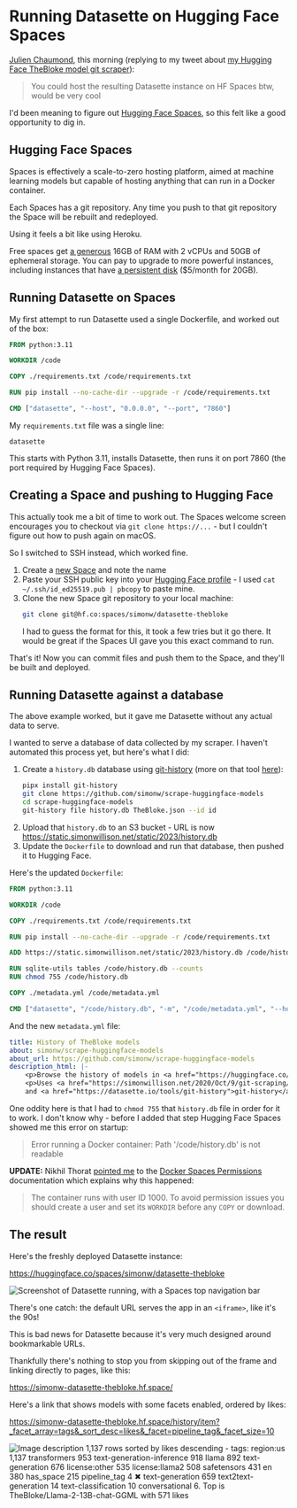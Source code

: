 # Running Datasette on Hugging Face Spaces

[Julien Chaumond](https://twitter.com/julien_c/status/1700142113713758438), this morning (replying to my tweet about [my Hugging Face TheBloke model git scraper](https://twitter.com/simonw/status/1700130557638869140)):

> You could host the resulting Datasette instance on HF Spaces btw, would be very cool

I'd been meaning to figure out [Hugging Face Spaces](https://huggingface.co/spaces), so this felt like a good opportunity to dig in.

## Hugging Face Spaces

Spaces is effectively a scale-to-zero hosting platform, aimed at machine learning models but capable of hosting anything that can run in a Docker container.

Each Spaces has a git repository. Any time you push to that git repository the Space will be rebuilt and redeployed.

Using it feels a bit like using Heroku.

Free spaces get [a generous](https://huggingface.co/docs/hub/spaces-overview#hardware-resources) 16GB of RAM with 2 vCPUs and 50GB of ephemeral storage. You can pay to upgrade to more powerful instances, including instances that have [a persistent disk](https://huggingface.co/docs/hub/spaces-storage#persistent-storage-specs) ($5/month for 20GB).

## Running Datasette on Spaces

My first attempt to run Datasette used a single Dockerfile, and worked out of the box:

```Dockerfile
FROM python:3.11

WORKDIR /code

COPY ./requirements.txt /code/requirements.txt

RUN pip install --no-cache-dir --upgrade -r /code/requirements.txt

CMD ["datasette", "--host", "0.0.0.0", "--port", "7860"]
```
My `requirements.txt` file was a single line:

```
datasette
```

This starts with Python 3.11, installs Datasette, then runs it on port 7860 (the port required by Hugging Face Spaces).

## Creating a Space and pushing to Hugging Face

This actually took me a bit of time to work out. The Spaces welcome screen encourages you to checkout via `git clone https://...` - but I couldn't figure out how to push again on macOS.

So I switched to SSH instead, which worked fine.

1. Create a [new Space](https://huggingface.co/new-space) and note the name
2. Paste your SSH public key into your [Hugging Face profile](https://huggingface.co/settings/keys) - I used `cat ~/.ssh/id_ed25519.pub | pbcopy` to paste mine.
3. Clone the new Space git repository to your local machine:
    ```bash
    git clone git@hf.co:spaces/simonw/datasette-thebloke
    ```
    I had to guess the format for this, it took a few tries but it go there. It would be great if the Spaces UI gave you this exact command to run.

That's it! Now you can commit files and push them to the Space, and they'll be built and deployed.

## Running Datasette against a database

The above example worked, but it gave me Datasette without any actual data to serve.

I wanted to serve a database of data collected by my scraper. I haven't automated this process yet, but here's what I did:

1. Create a `history.db` database using [git-history](https://datasette.io/tools/git-history) (more on that tool [here](https://simonwillison.net/2021/Dec/7/git-history/)):
    ```bash
    pipx install git-history
    git clone https://github.com/simonw/scrape-huggingface-models
    cd scrape-huggingface-models
    git-history file history.db TheBloke.json --id id
    ```
2. Upload that `history.db` to an S3 bucket - URL is now https://static.simonwillison.net/static/2023/history.db
3. Update the `Dockerfile` to download and run that database, then pushed it to Hugging Face.

Here's the updated `Dockerfile`:

```Dockerfile
FROM python:3.11

WORKDIR /code

COPY ./requirements.txt /code/requirements.txt

RUN pip install --no-cache-dir --upgrade -r /code/requirements.txt

ADD https://static.simonwillison.net/static/2023/history.db /code/history.db

RUN sqlite-utils tables /code/history.db --counts
RUN chmod 755 /code/history.db

COPY ./metadata.yml /code/metadata.yml

CMD ["datasette", "/code/history.db", "-m", "/code/metadata.yml", "--host", "0.0.0.0", "--port", "7860"]
```

And the new `metadata.yml` file:
```yaml
title: History of TheBloke models
about: simonw/scrape-huggingface-models
about_url: https://github.com/simonw/scrape-huggingface-models
description_html: |-
    <p>Browse the history of models in <a href="https://huggingface.co/TheBloke">huggingface.co/TheBloke</a>.</p>
    <p>Uses <a href="https://simonwillison.net/2020/Oct/9/git-scraping/">Git scraping</a>
    and <a href="https://datasette.io/tools/git-history">git-history</a>.</p>
```
One oddity here is that I had to `chmod 755` that `history.db` file in order for it to work. I don't know why - before I added that step Hugging Face Spaces showed me this error on startup:

> Error running a Docker container: Path '/code/history.db' is not readable

**UPDATE:** Nikhil Thorat [pointed me](https://twitter.com/nsthorat/status/1700175629767807394) to the [Docker Spaces Permissions](https://huggingface.co/docs/hub/spaces-sdks-docker#permissions) documentation which explains why this happened:

> The container runs with user ID 1000. To avoid permission issues you should create a user and set its `WORKDIR` before any `COPY` or download.

## The result

Here's the freshly deployed Datasette instance:

https://huggingface.co/spaces/simonw/datasette-thebloke

![Screenshot of Datasette running, with a Spaces top navigation bar](https://static.simonwillison.net/static/2023/hugging-face-spaces-datasette.jpg)

There's one catch: the default URL serves the app in an `<iframe>`, like it's the 90s! 

This is bad news for Datasette because it's very much designed around bookmarkable URLs.

Thankfully there's nothing to stop you from skipping out of the frame and linking directly to pages, like this:

https://simonw-datasette-thebloke.hf.space/

Here's a link that shows models with some facets enabled, ordered by likes:

https://simonw-datasette-thebloke.hf.space/history/item?_facet_array=tags&_sort_desc=likes&_facet=pipeline_tag&_facet_size=10

![Image description
1,137 rows sorted by likes descending  - tags:      region:us 1,137     transformers 953     text-generation-inference 918     llama 892     text-generation 676     license:other 535     license:llama2 508     safetensors 431     en 380     has_space 215 pipeline_tag 4 ✖     text-generation 659     text2text-generation 14     text-classification 10     conversational 6. Top is TheBloke/Llama-2-13B-chat-GGML with 571 likes](https://static.simonwillison.net/static/2023/hugging-face-datasette-full.jpg)
